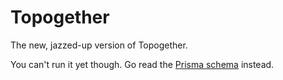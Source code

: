 # Topogether
The new, jazzed-up version of Topogether.

You can't run it yet though. Go read the [Prisma schema](prisma/schema.prisma) instead.